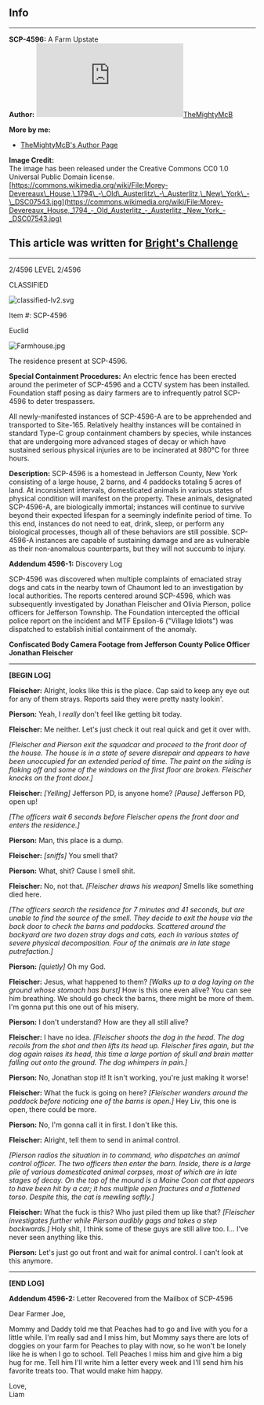 Info
----

* * *

**SCP-4596:** A Farm Upstate  
**Author:** [![TheMightyMcB](http://www.wikidot.com/avatar.php?userid=4483018&amp;size=small&amp;timestamp=1600034057)](http://www.wikidot.com/user:info/themightymcb)[TheMightyMcB](http://www.wikidot.com/user:info/themightymcb)

**More by me:**

*   [TheMightyMcB's Author Page](http://www.scp-wiki.net/themightymcb-s-author-page)

**Image Credit:**  
The image has been released under the Creative Commons CC0 1.0 Universal Public Domain license.  
[https://commons.wikimedia.org/wiki/File:Morey-Devereaux\_House,\_1794\_-\_Old\_Austerlitz\_-\_Austerlitz,\_New\_York\_-\_DSC07543.jpg](https://commons.wikimedia.org/wiki/File:Morey-Devereaux_House,_1794_-_Old_Austerlitz_-_Austerlitz,_New_York_-_DSC07543.jpg)

This article was written for [Bright's Challenge](http://www.scp-wiki.net/forum/t-381751)
-----------------------------------------------------------------------------------------

* * *

2/4596 LEVEL 2/4596

CLASSIFIED

![classified-lv2.svg](http://www.scp-wiki.net/local--files/component:classified-bar-woed-source/classified-lv2.svg)

Item #: SCP-4596

Euclid

![Farmhouse.jpg](http://scp-wiki.wdfiles.com/local--files/scp-4596/Farmhouse.jpg)

The residence present at SCP-4596.

**Special Containment Procedures:** An electric fence has been erected around the perimeter of SCP-4596 and a CCTV system has been installed. Foundation staff posing as dairy farmers are to infrequently patrol SCP-4596 to deter trespassers.

All newly-manifested instances of SCP-4596-A are to be apprehended and transported to Site-165. Relatively healthy instances will be contained in standard Type-C group containment chambers by species, while instances that are undergoing more advanced stages of decay or which have sustained serious physical injuries are to be incinerated at 980°C for three hours.

**Description:** SCP-4596 is a homestead in Jefferson County, New York consisting of a large house, 2 barns, and 4 paddocks totaling 5 acres of land. At inconsistent intervals, domesticated animals in various states of physical condition will manifest on the property. These animals, designated SCP-4596-A, are biologically immortal; instances will continue to survive beyond their expected lifespan for a seemingly indefinite period of time. To this end, instances do not need to eat, drink, sleep, or perform any biological processes, though all of these behaviors are still possible. SCP-4596-A instances are capable of sustaining damage and are as vulnerable as their non-anomalous counterparts, but they will not succumb to injury.

**Addendum 4596-1:** Discovery Log

SCP-4596 was discovered when multiple complaints of emaciated stray dogs and cats in the nearby town of Chaumont led to an investigation by local authorities. The reports centered around SCP-4596, which was subsequently investigated by Jonathan Fleischer and Olivia Pierson, police officers for Jefferson Township. The Foundation intercepted the official police report on the incident and MTF Epsilon-6 ("Village Idiots") was dispatched to establish initial containment of the anomaly.

**Confiscated Body Camera Footage from Jefferson County Police Officer Jonathan Fleischer**

* * *

**\[BEGIN LOG\]**

  
**Fleischer:** Alright, looks like this is the place. Cap said to keep any eye out for any of them strays. Reports said they were pretty nasty lookin'.

**Pierson:** Yeah, I _really_ don't feel like getting bit today.

**Fleischer:** Me neither. Let's just check it out real quick and get it over with.

_\[Fleischer and Pierson exit the squadcar and proceed to the front door of the house. The house is in a state of severe disrepair and appears to have been unoccupied for an extended period of time. The paint on the siding is flaking off and some of the windows on the first floor are broken. Fleischer knocks on the front door.\]_

**Fleischer:** _\[Yelling\]_ Jefferson PD, is anyone home? _\[Pause\]_ Jefferson PD, open up!

_\[The officers wait 6 seconds before Fleischer opens the front door and enters the residence.\]_

**Pierson:** Man, this place is a dump.

**Fleischer:** _\[sniffs\]_ You smell that?

**Pierson:** What, shit? Cause I smell shit.

**Fleischer:** No, not that. _\[Fleischer draws his weapon\]_ Smells like something died here.

_\[The officers search the residence for 7 minutes and 41 seconds, but are unable to find the source of the smell. They decide to exit the house via the back door to check the barns and paddocks. Scattered around the backyard are two dozen stray dogs and cats, each in various states of severe physical decomposition. Four of the animals are in late stage putrefaction.\]_

**Pierson:** _\[quietly\]_ Oh my God.

**Fleischer:** Jesus, what happened to them? _\[Walks up to a dog laying on the ground whose stomach has burst\]_ How is this one even alive? You can see him breathing. We should go check the barns, there might be more of them. I'm gonna put this one out of his misery.

**Pierson:** I don't understand? How are they all still alive?

**Fleischer:** I have no idea. _\[Fleischer shoots the dog in the head. The dog recoils from the shot and then lifts its head up. Fleischer fires again, but the dog again raises its head, this time a large portion of skull and brain matter falling out onto the ground. The dog whimpers in pain.\]_

**Pierson:** No, Jonathan stop it! It isn't working, you're just making it worse!

**Fleischer:** What the fuck is going on here? _\[Fleischer wanders around the paddock before noticing one of the barns is open.\]_ Hey Liv, this one is open, there could be more.

**Pierson:** No, I'm gonna call it in first. I don't like this.

**Fleischer:** Alright, tell them to send in animal control.

_\[Pierson radios the situation in to command, who dispatches an animal control officer. The two officers then enter the barn. Inside, there is a large pile of various domesticated animal corpses, most of which are in late stages of decay. On the top of the mound is a Maine Coon cat that appears to have been hit by a car; it has multiple open fractures and a flattened torso. Despite this, the cat is mewling softly.\]_

**Fleischer:** What the fuck is this? Who just piled them up like that? _\[Fleischer investigates further while Pierson audibly gags and takes a step backwards.\]_ Holy shit, I think some of these guys are still alive too. I… I've never seen anything like this.

**Pierson:** Let's just go out front and wait for animal control. I can't look at this anymore.

* * *

**\[END LOG\]**

**Addendum 4596-2:** Letter Recovered from the Mailbox of SCP-4596

Dear Farmer Joe,

Mommy and Daddy told me that Peaches had to go and live with you for a little while. I'm really sad and I miss him, but Mommy says there are lots of doggies on your farm for Peaches to play with now, so he won't be lonely like he is when I go to school. Tell Peaches I miss him and give him a big hug for me. Tell him I'll write him a letter every week and I'll send him his favorite treats too. That would make him happy.

Love,  
Liam